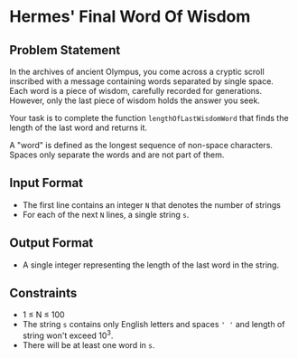 # Hermes' Final Word Of Wisdom

## Problem Statement

In the archives of ancient Olympus, you come across a cryptic scroll inscribed with a message containing words separated by single space. Each word is a piece of wisdom, carefully recorded for generations. However, only the last piece of wisdom holds the answer you seek.

Your task is to complete the function `lengthOfLastWisdomWord` that finds the length of the last word and returns it. 

A "word" is defined as the longest sequence of non-space characters. Spaces only separate the words and are not part of them.

## Input Format

- The first line contains an integer `N` that denotes the number of strings 
- For each of the next `N` lines, a single string `s`.

## Output Format

- A single integer representing the length of the last word in the string.

## Constraints

- 1 ≤ N ≤ 100
- The string `s` contains only English letters and spaces `' '` and length of string won't exceed 10<sup>3</sup>.
- There will be at least one word in `s`.
